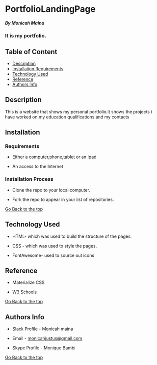 # PortfolioLandingPage

##### By Monicah Maina
### It is my portfolio.

## Table of Content

+ [Description](#description)
+ [Installation Requirements](#Installation)
+ [Technology Used](#technology-used)
+ [Reference](#reference)
+ [Authors Info](#author-Info)

## Description
<p>This is a website that shows my personal portfolio.It shows the projects i have worked on,my education qualifications and my contacts </p>

## Installation

### Requirements

* Either a computer,phone,tablet or an Ipad

* An access to the Internet

### Installation Process

* Clone the repo to your local computer.

* Fork the repo to appear in your list of repositories.


[Go Back to the top](#PortfolioLandingPage)
## Technology Used
* HTML- which was used to build the structure of the pages.

* CSS - which was used to style the pages.

* FontAwesome- used to source out icons

## Reference

* Materialize CSS

* W3 Schools

[Go Back to the top](#PortfolioLandingPage)

## Authors Info

* Slack Profile - Monicah maina

* Email - monicahjustus@gmail.com

* Skype Profile - Monique Bambi

[Go Back to the top](#PortfolioLandingPage)